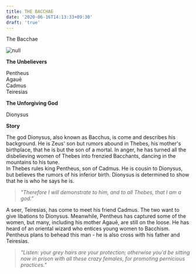 ```yaml
---
title: THE BACCHAE
date: '2020-06-16T14:13:33+09:30'
draft: 'true'
---
```

The Bacchae

![null](/images/uploads/the-bacchae.jpg)

**The Unbelievers**

Pentheus\
Agauē\
Cadmus\
Teiresias

**The Unforgiving God**

Dionysus

**Story**

The god Dionysus, also known as Bacchus, is come and describes his background. He is Zeus' son but rumors abound in Thebes, his mother's birthplace, that he is but the son of a mortal. In anger, he has turned all the disbelieving women of Thebes into frenzied Bacchants, dancing in the mountains to his tune.\
In Thebes rules king Pentheus, son of Cadmus. He is cousin to Dionysus, but believes the rumors of his inferior birth. Dionysus is determined to show that he is who he says he is.

> _"Therefore I will demonstrate to him, and to all Thebes, that I am a god."_

A seer, Teiresias, has come to meet his friend Cadmus. The two want to give libations to Dionysus. Meanwhile, Pentheus has captured some of the women, but many, including his mother Agauē, are still on the loose. He has heard of an oriental wizard who entices young women to Bacchism. Pentheus plans to behead this man - he is also cross with his father and Teiresias.

> _"Listen: your grey hairs are your protection; otherwise you'd be sitting now in prison with all these crazy females, for promoting pernicious practices."_
